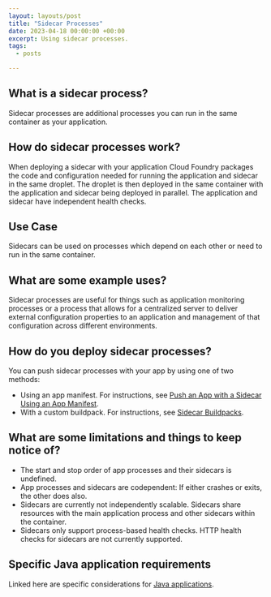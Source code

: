 ```yaml
---
layout: layouts/post
title: "Sidecar Processes"
date: 2023-04-18 00:00:00 +00:00
excerpt: Using sidecar processes.
tags:
  - posts

---
```


## What is a sidecar process?
Sidecar processes are additional processes you can run in the same container as your application.

## How do sidecar processes work?
When deploying a sidecar with your application Cloud Foundry packages the code and configuration needed for running the application and sidecar in the same droplet. The droplet is then deployed in the same container with the application and sidecar being deployed in parallel. The application and sidecar have independent health checks.

## Use Case
Sidecars can be used on processes which depend on each other or need to run in the same container.

## What are some example uses?
Sidecar processes are useful for things such as application monitoring processes or a process that allows for a centralized server to deliver external configuration properties to an application and management of that configuration across different environments.

## How do you deploy sidecar processes?
You can push sidecar processes with your app by using one of two methods:
* Using an app manifest. For instructions, see [Push an App with a Sidecar Using an App Manifest](https://docs.cloudfoundry.org/devguide/sidecars.html#create).
* With a custom buildpack. For instructions, see [Sidecar Buildpacks](https://docs.cloudfoundry.org/buildpacks/sidecar-buildpacks.html).

## What are some limitations and things to keep notice of?

* The start and stop order of app processes and their sidecars is undefined.
* App processes and sidecars are codependent: If either crashes or exits, the other does also.
* Sidecars are currently not independently scalable. Sidecars share resources with the main application process and other sidecars within the container.
* Sidecars only support process-based health checks. HTTP health checks for sidecars are not currently supported.

## Specific Java application requirements
Linked here are specific considerations for [Java applications](https://docs.cloudfoundry.org/devguide/sidecars.html#java).
